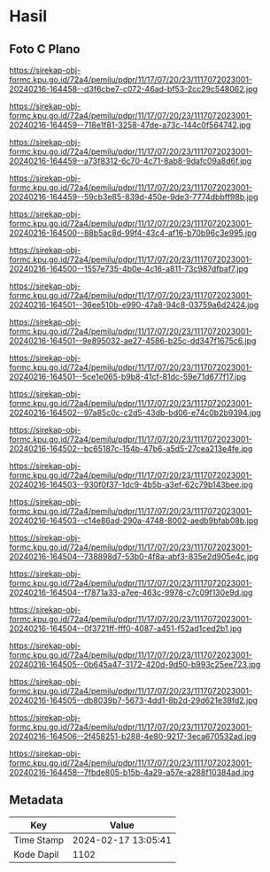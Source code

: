 # Hasil

## Foto C Plano

https://sirekap-obj-formc.kpu.go.id/72a4/pemilu/pdpr/11/17/07/20/23/1117072023001-20240216-164458--d3f6cbe7-c072-46ad-bf53-2cc29c548062.jpg

https://sirekap-obj-formc.kpu.go.id/72a4/pemilu/pdpr/11/17/07/20/23/1117072023001-20240216-164459--718e1f81-3258-47de-a73c-144c0f564742.jpg

https://sirekap-obj-formc.kpu.go.id/72a4/pemilu/pdpr/11/17/07/20/23/1117072023001-20240216-164459--a73f8312-6c70-4c71-8ab8-9dafc09a8d6f.jpg

https://sirekap-obj-formc.kpu.go.id/72a4/pemilu/pdpr/11/17/07/20/23/1117072023001-20240216-164459--59cb3e85-839d-450e-9de3-7774dbbff98b.jpg

https://sirekap-obj-formc.kpu.go.id/72a4/pemilu/pdpr/11/17/07/20/23/1117072023001-20240216-164500--88b5ac8d-99f4-43c4-af16-b70b96c3e995.jpg

https://sirekap-obj-formc.kpu.go.id/72a4/pemilu/pdpr/11/17/07/20/23/1117072023001-20240216-164500--1557e735-4b0e-4c16-a811-73c987dfbaf7.jpg

https://sirekap-obj-formc.kpu.go.id/72a4/pemilu/pdpr/11/17/07/20/23/1117072023001-20240216-164501--36ee510b-e990-47a8-94c8-03759a6d2424.jpg

https://sirekap-obj-formc.kpu.go.id/72a4/pemilu/pdpr/11/17/07/20/23/1117072023001-20240216-164501--9e895032-ae27-4586-b25c-dd347f1675c6.jpg

https://sirekap-obj-formc.kpu.go.id/72a4/pemilu/pdpr/11/17/07/20/23/1117072023001-20240216-164501--5ce1e065-b9b8-41cf-81dc-59e71d677f17.jpg

https://sirekap-obj-formc.kpu.go.id/72a4/pemilu/pdpr/11/17/07/20/23/1117072023001-20240216-164502--97a85c0c-c2d5-43db-bd06-e74c0b2b9394.jpg

https://sirekap-obj-formc.kpu.go.id/72a4/pemilu/pdpr/11/17/07/20/23/1117072023001-20240216-164502--bc65187c-154b-47b6-a5d5-27cea213e4fe.jpg

https://sirekap-obj-formc.kpu.go.id/72a4/pemilu/pdpr/11/17/07/20/23/1117072023001-20240216-164503--930f0f37-1dc9-4b5b-a3ef-62c79b143bee.jpg

https://sirekap-obj-formc.kpu.go.id/72a4/pemilu/pdpr/11/17/07/20/23/1117072023001-20240216-164503--c14e86ad-290a-4748-8002-aedb9bfab08b.jpg

https://sirekap-obj-formc.kpu.go.id/72a4/pemilu/pdpr/11/17/07/20/23/1117072023001-20240216-164504--738898d7-53b0-4f8a-abf3-835e2d905e4c.jpg

https://sirekap-obj-formc.kpu.go.id/72a4/pemilu/pdpr/11/17/07/20/23/1117072023001-20240216-164504--f7871a33-a7ee-463c-9978-c7c09f130e9d.jpg

https://sirekap-obj-formc.kpu.go.id/72a4/pemilu/pdpr/11/17/07/20/23/1117072023001-20240216-164504--0f3721ff-fff0-4087-a451-f52ad1ced2b1.jpg

https://sirekap-obj-formc.kpu.go.id/72a4/pemilu/pdpr/11/17/07/20/23/1117072023001-20240216-164505--0b645a47-3172-420d-9d50-b993c25ee723.jpg

https://sirekap-obj-formc.kpu.go.id/72a4/pemilu/pdpr/11/17/07/20/23/1117072023001-20240216-164505--db8039b7-5673-4dd1-8b2d-29d621e38fd2.jpg

https://sirekap-obj-formc.kpu.go.id/72a4/pemilu/pdpr/11/17/07/20/23/1117072023001-20240216-164506--2f458251-b288-4e80-9217-3eca670532ad.jpg

https://sirekap-obj-formc.kpu.go.id/72a4/pemilu/pdpr/11/17/07/20/23/1117072023001-20240216-164458--7fbde805-b15b-4a29-a57e-a288f10384ad.jpg


## Metadata

| Key        | Value               |
| ---------- | ------------------- |
| Time Stamp | 2024-02-17 13:05:41 |
| Kode Dapil | 1102                |




